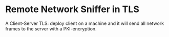 # Remote Network Sniffer in TLS

A Client-Server TLS: deploy client on a machine and it will send all network frames to the server with a PKI-encryption.